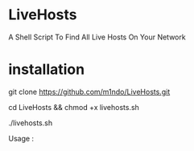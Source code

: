 # LiveHosts
A Shell Script To Find All Live Hosts On Your Network

# installation

git clone https://github.com/m1ndo/LiveHosts.git

cd LiveHosts && chmod +x livehosts.sh

./livehosts.sh

Usage : 
